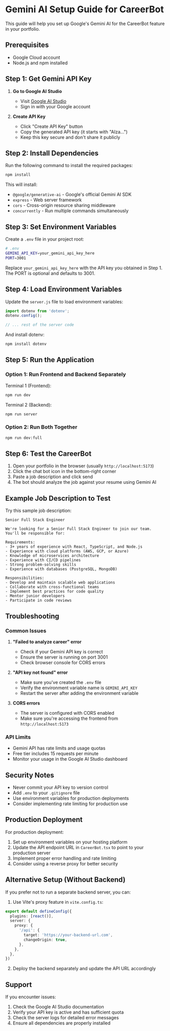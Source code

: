 # Gemini AI Setup Guide for CareerBot

This guide will help you set up Google's Gemini AI for the CareerBot feature in your portfolio.

## Prerequisites

- Google Cloud account
- Node.js and npm installed

## Step 1: Get Gemini API Key

1. **Go to Google AI Studio**
   - Visit [Google AI Studio](https://makersuite.google.com/app/apikey)
   - Sign in with your Google account

2. **Create API Key**
   - Click "Create API Key" button
   - Copy the generated API key (it starts with "AIza...")
   - Keep this key secure and don't share it publicly

## Step 2: Install Dependencies

Run the following command to install the required packages:

```bash
npm install
```

This will install:
- `@google/generative-ai` - Google's official Gemini AI SDK
- `express` - Web server framework
- `cors` - Cross-origin resource sharing middleware
- `concurrently` - Run multiple commands simultaneously

## Step 3: Set Environment Variables

Create a `.env` file in your project root:

```bash
# .env
GEMINI_API_KEY=your_gemini_api_key_here
PORT=3001
```

Replace `your_gemini_api_key_here` with the API key you obtained in Step 1. The PORT is optional and defaults to 3001.

## Step 4: Load Environment Variables

Update the `server.js` file to load environment variables:

```javascript
import dotenv from 'dotenv';
dotenv.config();

// ... rest of the server code
```

And install dotenv:

```bash
npm install dotenv
```

## Step 5: Run the Application

### Option 1: Run Frontend and Backend Separately

Terminal 1 (Frontend):
```bash
npm run dev
```

Terminal 2 (Backend):
```bash
npm run server
```

### Option 2: Run Both Together

```bash
npm run dev:full
```

## Step 6: Test the CareerBot

1. Open your portfolio in the browser (usually `http://localhost:5173`)
2. Click the chat bot icon in the bottom-right corner
3. Paste a job description and click send
4. The bot should analyze the job against your resume using Gemini AI

## Example Job Description to Test

Try this sample job description:

```
Senior Full Stack Engineer

We're looking for a Senior Full Stack Engineer to join our team. You'll be responsible for:

Requirements:
- 3+ years of experience with React, TypeScript, and Node.js
- Experience with cloud platforms (AWS, GCP, or Azure)
- Knowledge of microservices architecture
- Experience with CI/CD pipelines
- Strong problem-solving skills
- Experience with databases (PostgreSQL, MongoDB)

Responsibilities:
- Develop and maintain scalable web applications
- Collaborate with cross-functional teams
- Implement best practices for code quality
- Mentor junior developers
- Participate in code reviews
```

## Troubleshooting

### Common Issues

1. **"Failed to analyze career" error**
   - Check if your Gemini API key is correct
   - Ensure the server is running on port 3001
   - Check browser console for CORS errors

2. **"API key not found" error**
   - Make sure you've created the `.env` file
   - Verify the environment variable name is `GEMINI_API_KEY`
   - Restart the server after adding the environment variable

3. **CORS errors**
   - The server is configured with CORS enabled
   - Make sure you're accessing the frontend from `http://localhost:5173`

### API Limits

- Gemini API has rate limits and usage quotas
- Free tier includes 15 requests per minute
- Monitor your usage in the Google AI Studio dashboard

## Security Notes

- Never commit your API key to version control
- Add `.env` to your `.gitignore` file
- Use environment variables for production deployments
- Consider implementing rate limiting for production use

## Production Deployment

For production deployment:

1. Set up environment variables on your hosting platform
2. Update the API endpoint URL in `CareerBot.tsx` to point to your production server
3. Implement proper error handling and rate limiting
4. Consider using a reverse proxy for better security

## Alternative Setup (Without Backend)

If you prefer not to run a separate backend server, you can:

1. Use Vite's proxy feature in `vite.config.ts`:

```typescript
export default defineConfig({
  plugins: [react()],
  server: {
    proxy: {
      '/api': {
        target: 'https://your-backend-url.com',
        changeOrigin: true,
      },
    },
  },
})
```

2. Deploy the backend separately and update the API URL accordingly

## Support

If you encounter issues:

1. Check the Google AI Studio documentation
2. Verify your API key is active and has sufficient quota
3. Check the server logs for detailed error messages
4. Ensure all dependencies are properly installed 